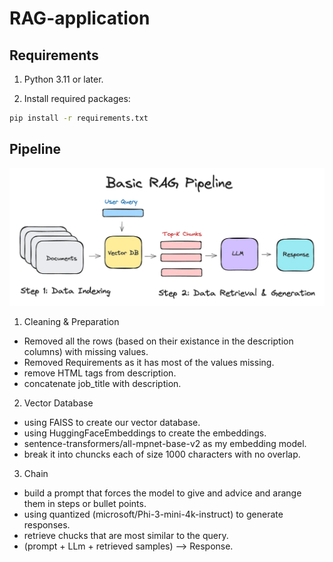 # RAG-application



## Requirements

1) Python 3.11 or later.

2) Install required packages:
```bash
pip install -r requirements.txt
```


## Pipeline

![RAG System](RAG_Pipeline.png)

1) Cleaning & Preparation
* Removed all the rows (based on their existance in the description columns) with missing values.
* Removed Requirements as it has most of the values missing.
* remove HTML tags from description.
* concatenate job_title with description.


2) Vector Database
* using FAISS to create our vector database.
* using HuggingFaceEmbeddings to create the embeddings.
* sentence-transformers/all-mpnet-base-v2 as my embedding model.
* break it into chuncks each of size 1000 characters with no overlap.

3) Chain
* build a prompt that forces the model to give and advice and arange them in steps or bullet points.
* using quantized (microsoft/Phi-3-mini-4k-instruct) to generate responses.
* retrieve chucks that are most similar to the query.
* (prompt + LLm + retrieved samples) --> Response.
